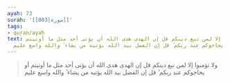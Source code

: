 ```yaml
---
ayah: 73
surah: '[[003|سورة]]'
tags:
- quran/ayah
text: ولا تؤمنوا إلا لمن تبع دينكم قل إن الهدى هدى الله أن يؤتى أحد مثل ما أوتيتم
  أو يحاجوكم عند ربكم ۗ قل إن الفضل بيد الله يؤتيه من يشاء ۗ والله واسع عليم
---
```

> ولا تؤمنوا إلا لمن تبع دينكم قل إن الهدى هدى الله أن يؤتى أحد مثل ما أوتيتم أو يحاجوكم عند ربكم ۗ قل إن الفضل بيد الله يؤتيه من يشاء ۗ والله واسع عليم

